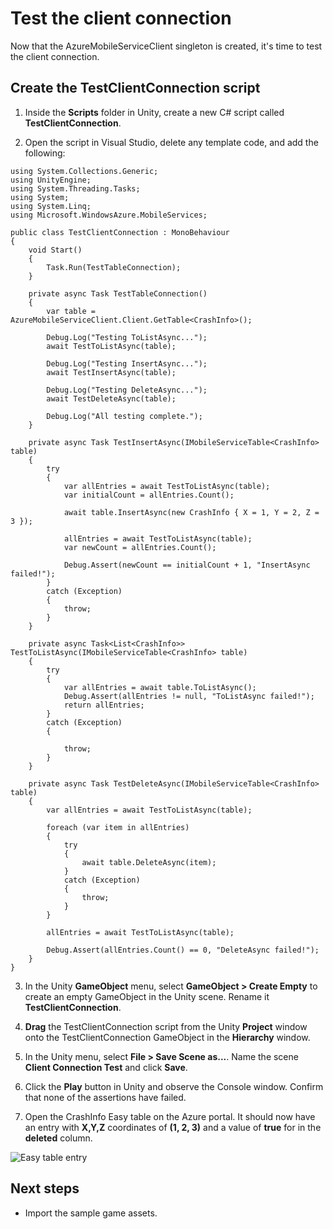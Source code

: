 # Test the client connection

Now that the AzureMobileServiceClient singleton is created, it's time to test the client connection.

## Create the TestClientConnection script

1. Inside the **Scripts** folder in Unity, create a new C# script called **TestClientConnection**.

2. Open the script in Visual Studio, delete any template code, and add the following:

  ```
  using System.Collections.Generic;
  using UnityEngine;
  using System.Threading.Tasks;
  using System;
  using System.Linq;
  using Microsoft.WindowsAzure.MobileServices;

  public class TestClientConnection : MonoBehaviour
  {
      void Start()
      {
          Task.Run(TestTableConnection);
      }

      private async Task TestTableConnection()
      {
          var table = AzureMobileServiceClient.Client.GetTable<CrashInfo>();

          Debug.Log("Testing ToListAsync...");
          await TestToListAsync(table);

          Debug.Log("Testing InsertAsync...");
          await TestInsertAsync(table);

          Debug.Log("Testing DeleteAsync...");
          await TestDeleteAsync(table);

          Debug.Log("All testing complete.");
      }

      private async Task TestInsertAsync(IMobileServiceTable<CrashInfo> table)
      {
          try
          {
              var allEntries = await TestToListAsync(table);
              var initialCount = allEntries.Count();

              await table.InsertAsync(new CrashInfo { X = 1, Y = 2, Z = 3 });

              allEntries = await TestToListAsync(table);
              var newCount = allEntries.Count();

              Debug.Assert(newCount == initialCount + 1, "InsertAsync failed!");
          }
          catch (Exception)
          {
              throw;
          }
      }

      private async Task<List<CrashInfo>> TestToListAsync(IMobileServiceTable<CrashInfo> table)
      {
          try
          {
              var allEntries = await table.ToListAsync();
              Debug.Assert(allEntries != null, "ToListAsync failed!");
              return allEntries;
          }
          catch (Exception)
          {

              throw;
          }
      }

      private async Task TestDeleteAsync(IMobileServiceTable<CrashInfo> table)
      {
          var allEntries = await TestToListAsync(table);

          foreach (var item in allEntries)
          {
              try
              {
                  await table.DeleteAsync(item);
              }
              catch (Exception)
              {
                  throw;
              }
          }

          allEntries = await TestToListAsync(table);

          Debug.Assert(allEntries.Count() == 0, "DeleteAsync failed!");
      }
  }
  ```

3. In the Unity **GameObject** menu, select **GameObject > Create Empty** to create an empty GameObject in the Unity scene. Rename it **TestClientConnection**.

4. **Drag** the TestClientConnection script from the Unity **Project** window onto the TestClientConnection GameObject in the **Hierarchy** window.

5. In the Unity menu, select **File > Save Scene as...**. Name the scene **Client Connection Test** and click **Save**.

5. Click the **Play** button in Unity and observe the Console window. Confirm that none of the assertions have failed.

6. Open the CrashInfo Easy table on the Azure portal. It should now have an entry with **X,Y,Z** coordinates of **(1, 2, 3)** and a value of **true** for in the **deleted** column.

  ![Easy table entry](/media/test-client-connection-image1.png)

## Next steps
* Import the sample game assets.
